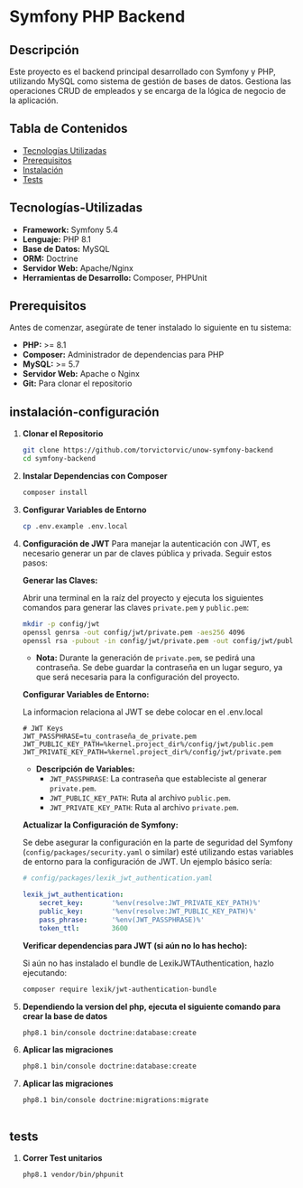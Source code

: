 # Symfony PHP Backend

## Descripción

Este proyecto es el backend principal desarrollado con Symfony y PHP, utilizando MySQL como sistema de gestión de bases de datos. Gestiona las operaciones CRUD de empleados y se encarga de la lógica de negocio de la aplicación.

## Tabla de Contenidos

- [Tecnologías Utilizadas](#tecnologías-utilizadas)
- [Prerequisitos](#prerequisitos)
- [Instalación](#instalación-configuración)
- [Tests](#tests)

## Tecnologías-Utilizadas

- **Framework:** Symfony 5.4
- **Lenguaje:** PHP 8.1
- **Base de Datos:** MySQL
- **ORM:** Doctrine
- **Servidor Web:** Apache/Nginx
- **Herramientas de Desarrollo:** Composer, PHPUnit

## Prerequisitos

Antes de comenzar, asegúrate de tener instalado lo siguiente en tu sistema:

- **PHP:** >= 8.1
- **Composer:** Administrador de dependencias para PHP
- **MySQL:** >= 5.7
- **Servidor Web:** Apache o Nginx
- **Git:** Para clonar el repositorio

## instalación-configuración

1. **Clonar el Repositorio**

   ```bash
   git clone https://github.com/torvictorvic/unow-symfony-backend
   cd symfony-backend

2. **Instalar Dependencias con Composer**
   ```bash
   composer install

3. **Configurar Variables de Entorno**
   ```bash
   cp .env.example .env.local

4. **Configuración de JWT**
   Para manejar la autenticación con JWT, es necesario generar un par de claves pública y privada. Seguir estos pasos:

   **Generar las Claves:**

    Abrir una terminal en la raíz del proyecto y ejecuta los siguientes comandos para generar las claves `private.pem` y `public.pem`:

    ```bash
    mkdir -p config/jwt
    openssl genrsa -out config/jwt/private.pem -aes256 4096
    openssl rsa -pubout -in config/jwt/private.pem -out config/jwt/public.pem
    ```

    - **Nota:** Durante la generación de `private.pem`, se pedirá una contraseña. Se debe guardar la contraseña en un lugar seguro, ya que será necesaria para la configuración del proyecto.

    **Configurar Variables de Entorno:**

    La informacion relaciona al JWT se debe colocar en el .env.local

    ```env
    # JWT Keys
    JWT_PASSPHRASE=tu_contraseña_de_private.pem
    JWT_PUBLIC_KEY_PATH=%kernel.project_dir%/config/jwt/public.pem
    JWT_PRIVATE_KEY_PATH=%kernel.project_dir%/config/jwt/private.pem
    ```

    - **Descripción de Variables:**
        - `JWT_PASSPHRASE`: La contraseña que estableciste al generar `private.pem`.
        - `JWT_PUBLIC_KEY_PATH`: Ruta al archivo `public.pem`.
        - `JWT_PRIVATE_KEY_PATH`: Ruta al archivo `private.pem`.

    **Actualizar la Configuración de Symfony:**

    Se debe asegurar la configuración en la parte de seguridad del Symfony (`config/packages/security.yaml` o similar) esté utilizando estas variables de entorno para la configuración de JWT. Un ejemplo básico sería:

    ```yaml
    # config/packages/lexik_jwt_authentication.yaml

    lexik_jwt_authentication:
        secret_key:       '%env(resolve:JWT_PRIVATE_KEY_PATH)%'
        public_key:       '%env(resolve:JWT_PUBLIC_KEY_PATH)%'
        pass_phrase:      '%env(JWT_PASSPHRASE)%'
        token_ttl:        3600
    ```

   **Verificar dependencias para JWT (si aún no lo has hecho):**

    Si aún no has instalado el bundle de LexikJWTAuthentication, hazlo ejecutando:

    ```bash
    composer require lexik/jwt-authentication-bundle
    ```

6. **Dependiendo la version del php, ejecuta el siguiente comando para crear la base de datos**
   ```bash
   php8.1 bin/console doctrine:database:create

7. **Aplicar las migraciones**
   ```bash
   php8.1 bin/console doctrine:database:create

8. **Aplicar las migraciones**
   ```bash
   php8.1 bin/console doctrine:migrations:migrate



## tests

1. **Correr Test unitarios**
   ```bash
   php8.1 vendor/bin/phpunit
